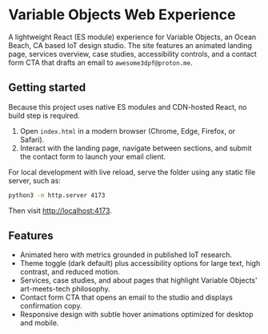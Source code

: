 # Variable Objects Web Experience

A lightweight React (ES module) experience for Variable Objects, an Ocean Beach, CA based IoT design studio. The site features an animated landing page, services overview, case studies, accessibility controls, and a contact form CTA that drafts an email to `awesome3dpf@proton.me`.

## Getting started

Because this project uses native ES modules and CDN-hosted React, no build step is required.

1. Open `index.html` in a modern browser (Chrome, Edge, Firefox, or Safari).
2. Interact with the landing page, navigate between sections, and submit the contact form to launch your email client.

For local development with live reload, serve the folder using any static file server, such as:

```bash
python3 -m http.server 4173
```

Then visit [http://localhost:4173](http://localhost:4173).

## Features

- Animated hero with metrics grounded in published IoT research.
- Theme toggle (dark default) plus accessibility options for large text, high contrast, and reduced motion.
- Services, case studies, and about pages that highlight Variable Objects' art-meets-tech philosophy.
- Contact form CTA that opens an email to the studio and displays confirmation copy.
- Responsive design with subtle hover animations optimized for desktop and mobile.
